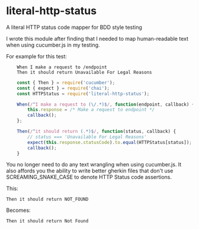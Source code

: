 # literal-http-status
A literal HTTP status code mapper for BDD style testing

I wrote this module after finding that I needed to map human-readable text
when using cucumber.js in my testing.

For example for this test:

```gherkin
    When I make a request to /endpoint
    Then it should return Unavailable For Legal Reasons
```

```javascript
    const { Then } = require('cucumber');
    const { expect } = require('chai');
    const HTTPStatus = require('literal-http-status');

    When(/^I make a request to (\/.*)$/, function(endpoint, callback) {
        this.response = /* Make a request to endpoint */
        callback();
    };

    Then(/^it should return (.*)$/, function(status, callback) {
        // status === 'Unavailable For Legal Reasons'
        expect(this.response.statusCode).to.equal(HTTPStatus[status]);
        callback();
    }
```

You no longer need to do any text wrangling when using cucumber.js. It also
affords you the ability to write better gherkin files that don't use
SCREAMING_SNAKE_CASE to denote HTTP Status code assertions.

This:

``` Then it should return NOT_FOUND ```

Becomes:

``` Then it should return Not Found ```